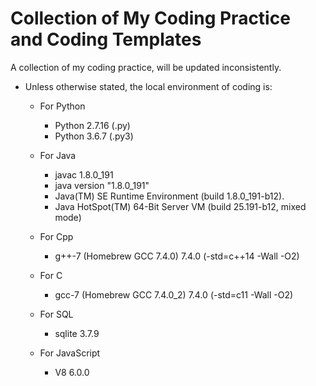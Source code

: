 # Collection of My Coding Practice and Coding Templates
A collection of my coding practice, will be updated inconsistently.

* Unless otherwise stated, the local environment of coding is:

	* For Python
   		* Python 2.7.16 (.py)
		* Python 3.6.7 (.py3)

	* For Java
		* javac 1.8.0_191
		* java version "1.8.0_191"
		* Java(TM) SE Runtime Environment (build 1.8.0_191-b12).
		* Java HotSpot(TM) 64-Bit Server VM (build 25.191-b12, mixed mode)

	* For Cpp
		* g++-7 (Homebrew GCC 7.4.0) 7.4.0 (-std=c++14 -Wall -O2)

	* For C
		* gcc-7 (Homebrew GCC 7.4.0_2) 7.4.0 (-std=c11 -Wall -O2)

    * For SQL
        * sqlite 3.7.9

    * For JavaScript
        * V8 6.0.0
